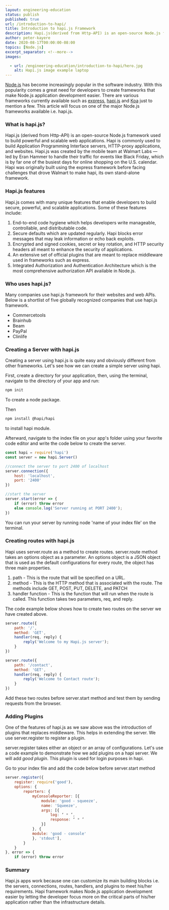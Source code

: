 ```yaml
---
layout: engineering-education
status: publish
published: true
url: /introduction-to-hapi/
title: Introduction to hapi.js Framework
description: Hapi.js(derived from Http-API) is an open-source Node.js framework used to build powerful and scalable web applications. We go over what is Hapi.js - what are some of its features.
author: peter-kayere
date: 2020-08-17T00:00:00-08:00
topics: [Node.js]
excerpt_separator: <!--more-->
images:

  - url: /engineering-education/introduction-to-hapi/hero.jpg
    alt: Hapi.js image example laptop
---
```

[Node.js](https://nodejs.org/en/docs/) has become increasingly popular in the software industry. With this popularity comes a great need for developers to create frameworks that make Node.js application development easier. There are various frameworks currently available such as [express](https://expressjs.com), [hapi.js](https://hapi.dev) and [Koa](https://koajs.com) just to mention a few. This article will focus on one of the major Node.js frameworks available i.e. hapi.js.
<!--more-->
### What is hapi.js?
Hapi.js (derived from Http-API) is an open-source Node.js framework used to build powerful and scalable web applications. Hapi is commonly used to build Application Programming Interface servers, HTTP-proxy applications, and websites.
Hapi.js was created by the mobile team at Walmart Labs — led by Eran Hammer to handle their traffic for events like Black Friday, which is by far one of the busiest days for online shopping on the U.S. calendar.
Hapi was originally built using the express framework before facing challenges that drove Walmart to make hapi, its own stand-alone framework.

### Hapi.js features
Hapi.js comes with many unique features that enable developers to build secure, powerful, and scalable applications.
Some of these features include:
1. End-to-end code hygiene which helps developers write manageable, controllable, and distributable code.
2. Secure defaults which are updated regularly. Hapi blocks error messages that may leak information or echo back exploits.
3. Encrypted and signed cookies, secret or key rotation, and HTTP security headers all meant to enhance the security of applications.
4. An extensive set of official plugins that are meant to replace middleware used in frameworks such as express.
5. Integrated Authorization and Authentication Architecture which is the most comprehensive authorization API available in Node.js.

### Who uses hapi.js?
Many companies use hapi.js framework for their websites and web APIs.
Below is a shortlist of five globally recognized companies that use hapi.js framework.
- Commercetools
- Brainhub
- Beam
- PayPal
- Clinlife

### Creating a Server with hapi.js
Creating a server using hapi.js is quite easy and obviously different from other frameworks.
Let's see how we can create a simple server using hapi.

First, create a directory for your application, then, using the terminal, navigate to the directory of your app and run:

```bash
npm init
```
To create a node package.

Then

```bash
npm install @hapi/hapi
```
to install hapi module.

Afterward, navigate to the index file on your app's folder using your favorite code editor and write the code below to create the server.

```js
const hapi = require('hapi')
const server = new hapi.Server()

//connect the server to port 2400 of localhost
server.connection({
    host: 'localhost',
    port: '2400'
})

//start the server
server.start(error => {
    if (error) throw error
    else console.log('Server running at PORT 2400');
})
```
You can run your server by running node 'name of your index file' on the terminal.

### Creating routes with hapi.js
Hapi uses server.route as a method to create routes. server.route method takes an options object as a parameter. An options object is a JSON object that is used as the default configurations for every route, the object has three main properties.
1. path - This is the route that will be specified on a URL.
2. method - This is the HTTP method that is associated with the route. The methods include GET, POST, PUT, DELETE, and PATCH
3. handler function - This is the function that will run when the route is called. This function takes two parameters, req, and reply.

The code example below shows how to create two routes on the server we have created above.

```js
server.route({
    path: '/',
    method: 'GET',
    handler(req, reply) {
        reply('Welcome to my Hapi.js server');
    }
})

server.route({
    path: '/contact',
    method: 'GET',
    handler(req, reply) {
        reply('Welcome to Contact route');
    }
})
```
Add these two routes before server.start method and test them by sending requests from the browser.

### Adding Plugins
One of the features of hapi.js as we saw above was the introduction of plugins that replaces middleware. This helps in extending the server. We use server.register to register a plugin.

server.register takes either an object or an array of configurations. Let's use a code example to demonstrate how we add plugins on a hapi server. We will add *good plugin*. This plugin is used for login purposes in hapi.

Go to your index file and add the code below before server.start method

```js
server.register({
    register: require('good'),
    options: {
        reporters: {
            myConsoleReporter: [{
                module: 'good - squeeze',
                name: 'Squeeze',
                args: [{
                    log: ‘ * ’,
                    response: ‘ * ’
                }]
            }, {
            module: 'good - console'
            }, 'stdout'],
        }
    }
}, error => {
    if (error) throw error
```

### Summary
Hapi.js apps work because one can customize its main building blocks i.e. the servers, connections, routes, handlers, and plugins to meet his/her requirements. Hapi framework makes Node.js application development easier by letting the developer focus more on the critical parts of his/her application rather than the infrastructure details.

